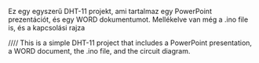 Ez egy egyszerű DHT-11 projekt, ami tartalmaz egy PowerPoint prezentációt, és egy WORD dokumentumot. Mellékelve van még a .ino file is, és a kapcsolási rajza

//// This is a simple DHT-11 project that includes a PowerPoint presentation, a WORD document, the .ino file, and the circuit diagram.
